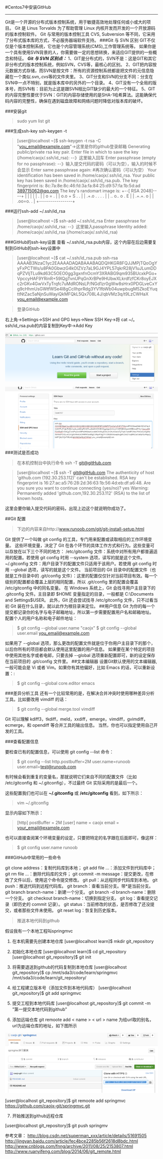 #Centos7中安装GitHub
***
Git是一个开源的分布式版本控制系统，用于敏捷高效地处理任何或小或大的项目。
Git 是 Linus Torvalds 为了帮助管理 Linux 内核开发而开发的一个开放源码的版本控制软件。
Git 与常用的版本控制工具 CVS, Subversion 等不同，它采用了分布式版本库的方式，不必服务器端软件支持。
###Git 与 SVN 区别
GIT不仅仅是个版本控制系统，它也是个内容管理系统(CMS),工作管理系统等。
如果你是一个具有使用SVN背景的人，你需要做一定的思想转换，来适应GIT提供的一些概念和特征。
***Git 与 SVN 区别点：***
1、GIT是分布式的，SVN不是：这是GIT和其它非分布式的版本控制系统，例如SVN，CVS等，最核心的区别。
2、GIT把内容按元数据方式存储，而SVN是按文件：所有的资源控制系统都是把文件的元信息隐藏在一个类似.svn,.cvs等的文件夹里。
3、GIT分支和SVN的分支不同：分支在SVN中一点不特别，就是版本库中的另外的一个目录。
4、GIT没有一个全局的版本号，而SVN有：目前为止这是跟SVN相比GIT缺少的最大的一个特征。
5、GIT的内容完整性要优于SVN：GIT的内容存储使用的是SHA-1哈希算法。这能确保代码内容的完整性，确保在遇到磁盘故障和网络问题时降低对版本库的破坏。

###安装git

>sudo yum list git

###生成ssh-key
ssh-keygen -t

>[user@localhost ~]$ ssh-keygen -t rsa -C "you_email@example.com"->这里是你的github登录邮箱
Generating public/private rsa key pair.
Enter file in which to save the key (/home/caojx/.ssh/id_rsa): --》这里输入回车
Enter passphrase (empty for no passphrase):  --》输入提交代码的密码（可以为空），输入的时候不会显示
Enter same passphrase again:   #再次确认密码（可以为空）
Your identification has been saved in /home/caojx/.ssh/id_rsa.
Your public key has been saved in /home/caojx/.ssh/id_rsa.pub.
The key fingerprint is:
8c:7a:8e:8c:46:fd:3a:fa:84:25:d9:57:fa:1b:5d:ad 389715062@qq.com
The key's randomart image is:
+--[ RSA 2048]----+
|                 |
|                 |
|        .        |
|   o   =     .   |
|  o.o + S   . .  |
|  .+.o . . . .   |
| .. o.. o . E    |
|  .+.+.  o       |
| .oo=o. .        |
+-----------------+

###运行ssh-add ~/.ssh/id_rsa

>[user@localhost ~]$ ssh-add ~/.ssh/id_rsa
Enter passphrase for /home/caojx/.ssh/id_rsa:  --》这里输入passphrase
Identity added: /home/caojx/.ssh/id_rsa (/home/caojx/.ssh/id_rsa)

###GitHub的ssh-key设置
查看 ~/.ssh/id_rsa.pub内容，这个内容在后边需要复制到GitHub的ssh-key设置中

>[user@localhost ~]$ cat ~/.ssh/id_rsa.pub
ssh-rsa AAAAB3NzaC1yc2EAAAADAQABAAABAQDQHKGR8FQJJMPjTQoOgYyFxPCTWs/u8PA0GbwzG4kOIZVz7aL9GJ4YPL57qkrR28jV1uJLumDDqPZVljTLu9kd63C5OEO0gg3gxnfnOcmY3XRABG9qm935BUcxkPGo+VpccyHAF9YRinR+59lQgTvnUPqGnXrBPe9HUbwXLkrdfzfCKr8oyEJXc2rGKv4GwVxTyTrqfc7uMdRONsLP/NGd1zr0gWw8sHrx0PDGLveCxYg9cHhmUsGWtfWSe4l8gCcIlhprRdg3YV1fbWb04uwpbugM5ZkoEYuqttNtZac5aNjnSuWayiQkMFQkL5Qx708L4J/qbVMz3q/t9LzCWHaX you_email@example.com

>登录GitHub

右上角->Settings->SSH and GPG keys->New SSH Key->将 cat ~/。ssh/id_rsa.pub的内容复制到Key中->Add Key

![settings](../images/git/git-settings.png)


![sshkey](../images/git/git-sshkey.png)
###测试是否成功

>在本机控制台中执行命令
ssh -T git@gitHub.com

>[user@localhost ~]$ ssh -T git@gitHub.com
The authenticity of host 'github.com (192.30.253.112)' can't be established.
RSA key fingerprint is 16:27:ac:a5:76:28:2d:36:63:1b:56:4d:eb:df:a6:48.
Are you sure you want to continue connecting (yes/no)? yes
Warning: Permanently added 'github.com,192.30.253.112' (RSA) to the list of known hosts.

这里会要你输入提交代码的密码，出现上边这个就说明你成功了。

##Git 配置

>下边的内容来自http://www.runoob.com/git/git-install-setup.html

Git 提供了一个叫做 git config 的工具，专门用来配置或读取相应的工作环境变量。
这些环境变量，决定了 Git 在各个环节的具体工作方式和行为。这些变量可以存放在以下三个不同的地方：
/etc/gitconfig 文件：系统中对所有用户都普遍适用的配置。若使用 git config 时用 --system 选项，读写的就是这个文件。
~/.gitconfig 文件：用户目录下的配置文件只适用于该用户。若使用 git config 时用 --global 选项，读写的就是这个文件。
当前项目的 Git 目录中的配置文件（也就是工作目录中的 .git/config 文件）：这里的配置仅仅针对当前项目有效。每一个级别的配置都会覆盖上层的相同配置，所以 .git/config 里的配置会覆盖 /etc/gitconfig 中的同名变量。
在 Windows 系统上，Git 会找寻用户主目录下的 .gitconfig 文件。主目录即 $HOME 变量指定的目录，一般都是 C:\Documents and Settings\$USER。
此外，Git 还会尝试找寻 /etc/gitconfig 文件，只不过看当初 Git 装在什么目录，就以此作为根目录来定位。
##用户信息
Git 为你的每一个提交都记录你的名字与电子邮箱地址，所以第一步需要配置用户名和邮箱地址。
配置个人的用户名称和电子邮件地址：
>$ git config --global user.name "caojx"
>$ git config --global user.email you_email@example.com

如果用了 --global 选项，那么更改的配置文件就是位于你用户主目录下的那个，以后你所有的项目都会默认使用这里配置的用户信息。
如果要在某个特定的项目中使用其他名字或者电邮，只要去掉 --global 选项重新配置即可，新的设定保存在当前项目的 .git/config 文件里。
##文本编辑器
设置Git默认使用的文本编辑器, 一般可能会是 Vi 或者 Vim。如果你有其他偏好，比如 Emacs 的话，可以重新设置：:
>$ git config --global core.editor emacs

###差异分析工具
还有一个比较常用的是，在解决合并冲突时使用哪种差异分析工具。比如要改用 vimdiff 的话：
>$ git config --global merge.tool vimdiff

Git 可以理解 kdiff3，tkdiff，meld，xxdiff，emerge，vimdiff，gvimdiff，ecmerge，和 opendiff 等合并工具的输出信息。
当然，你也可以指定使用自己开发的工具。

###查看配置信息

要检查已有的配置信息，可以使用 git config --list 命令：
>$ git config --list
http.postbuffer=2M
user.name=runoob
user.email=test@runoob.com

有时候会看到重复的变量名，那就说明它们来自不同的配置文件（比如 /etc/gitconfig 和 ~/.gitconfig），不过最终 Git 实际采用的是最后一个。

这些配置我们也可以在 **~/.gitconfig** 或 **/etc/gitconfig** 看到，如下所示：
>vim ~/.gitconfig 

显示内容如下所示：
>[http]
    postBuffer = 2M
[user]
    name = caojx
    email = your_email@example.com
    
也可以直接查阅某个环境变量的设定，只要把特定的名字跟在后面即可，像这样：
>$ git config user.name
runoob



###GitHub中常用的一些命令

git clone address：复制代码库到本地；
git add file ...：添加文件到代码库中；
git rm file ...：删除代码库的文件；
git commit -m message：提交更改，在修改了文件以后，使用这个命令提交修改。
git pull：从远程同步代码库到本地。
git push：推送代码到远程代码库。
git branch：查看当前分支。带*是当前分支。
git branch branch-name：新建一个分支。
git branch -d branch-name：删除一个分支。
git checkout branch-name：切换到指定分支。
git log：查看提交记录（即历史的 commit 记录）。
git status：当前修改的状态，是否修改了还没提交，或者那些文件未使用。
git reset log：恢复到历史版本。


>推送本地代码到github

假设我有一个本地工程叫springmvc

1. 在本机需要先创建本地仓库
[user@localhost learn]$ mkdir git_repository

2. 初始化本地仓库
[user@localhost learn]$ cd git_repository
[user@localhost git_repository]$ git init

3. 将需要退送到github的代码复制到本地仓库
[user@localhost git_repository]$ cp /mnt/sda3/code/learn/springmvc 	/mnt/sda3/code/learn/git_repository/

4. 给工程建立版本号（添加文件到本地代码库）
[user@localhost git_repository]$ git add springmvc

5. 提交工程到本地代码库
[user@localhost git_repository]$ git commit -m "第一提交本地代码到github"

6. 添加远端仓库
git remoote add < name > < url > 
name 为给url取的别名，url为远端仓库的地址，如下图所示

![](../images/git/git-remote.png)

[user@localhost git_repository]$ git remoote add springmvc https://github.com/caojx-git/springmvc.git

7. 开始推送到github远程仓库

[user@localhost git_repository]$ git push springmv


参考文章：
http://blog.csdn.net/superman_xxx/article/details/51691505
http://jingyan.baidu.com/article/fec4bce2285b56f2618d8bdc.html
http://www.cnblogs.com/fnng/archive/2011/08/25/2153807.html
http://www.ruanyifeng.com/blog/2014/06/git_remote.html